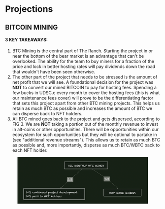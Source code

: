 # Projections

## BITCOIN MINING&#x20;

#### 3 KEY TAKEAWAYS:&#x20;

1. BTC Mining is the central part of The Ranch. Starting the project in or near the bottom of the bear market is an advantage that can't be overlooked.  The ability for the team to buy miners for a fraction of the price and lock in better hosting rates will pay dividends down the road that wouldn't have been seen otherwise.
2. The other part of the project that needs to be stressed is the amount of net profit that we will see. A foundational decision for the project was **NOT** to convert our mined BITCOIN to pay for hosting fees. Spending a few bucks in UDSC.e every month to cover the hosting fees (this is what our maintenance fees cover) will prove to be the differentiating factor that sets this project apart from other BTC mining projects. This helps us retain as much BTC as possible and increases the amount of BTC we can disperse back to NFT holders.&#x20;
3. All BTC mined goes back to the project and gets dispersed, according to FIG 3. We are **NOT** taking a portion out of the monthly revenue to invest in alt-coins or other opportunities. There will be opportunities within our ecosystem for such opportunities but they will be optional to partake in (see "additional revenue streams"). This allows us to retain as much BTC as possible and, more importantly, disperse as much BTC/WBTC back to each NFT holder.&#x20;

<figure><img src="../../../.gitbook/assets/image (2).png" alt=""><figcaption></figcaption></figure>
